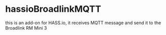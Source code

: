 # hassioBroadlinkMQTT
this is an add-on for HASS.io, it receives MQTT message and send it to the Broadlink RM Mini 3
